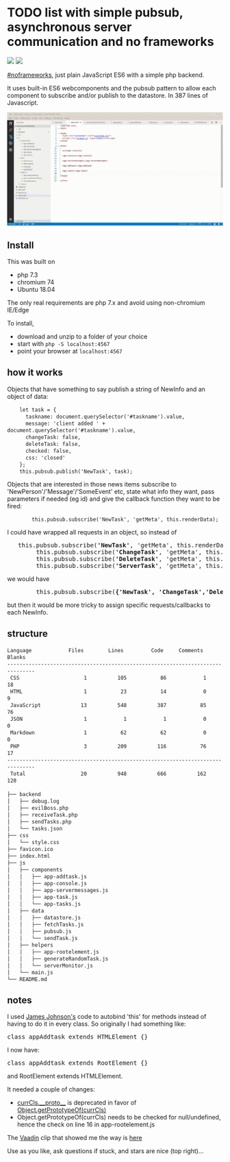 # TODO list with simple pubsub, asynchronous server communication and no frameworks

![](https://img.shields.io/badge/licence-free-green.svg) ![](https://img.shields.io/badge/frameworks-none-green.svg)

[#noframeworks](https://dev.to/gypsydave5/why-you-shouldnt-use-a-web-framework-3g24), just plain JavaScript ES6 with a simple php backend.

It uses built-in ES6 webcomponents and the pubsub pattern to allow each component to subscribe and/or publish to the datastore. In 387 lines of Javascript.

![](demo.gif)

## Install

This was built on
* php 7.3
* chromium 74
* Ubuntu 18.04

The only real requirements are php 7.x and avoid using non-chromium IE/Edge

To install,
* download and unzip to a folder of your choice
* start with `php -S localhost:4567`
* point your browser at `localhost:4567`

## how it works

Objects that have something to say publish a string of NewInfo and an object of data:
```
    let task = {
      taskname: document.querySelector('#taskname').value,
      message: 'client added ' + document.querySelector('#taskname').value,
      changeTask: false,
      deleteTask: false,
      checked: false,
      css: 'closed'
    };
    this.pubsub.publish('NewTask', task);
```
Objects that are interested in those news items subscribe to 'NewPerson'/'Message'/'SomeEvent' etc, state what info they want, pass parameters if needed (eg id) and give the callback function they want to be fired:
```
		this.pubsub.subscribe('NewTask', 'getMeta', this.renderData);
```
I could have wrapped all requests in an object, so instead of 
<pre>
   this.pubsub.subscribe(<b>'NewTask'</b>, 'getMeta', this.renderData);
		this.pubsub.subscribe(<b>'ChangeTask'</b>, 'getMeta', this.renderData);
		this.pubsub.subscribe(<b>'DeleteTask'</b>, 'getMeta', this.renderData);
		this.pubsub.subscribe(<b>'ServerTask'</b>, 'getMeta', this.renderData);
</pre>
we would have
<pre>
		this.pubsub.subscribe(<b>{'NewTask', 'ChangeTask','DeleteTask','ServerTask'}</b>, 'getMeta', this.renderData);
</pre>
but then it would be more tricky to assign specific requests/callbacks to each NewInfo.

## structure
```
Language            Files        Lines         Code     Comments       Blanks
-------------------------------------------------------------------------------
 CSS                     1          105           86            1           18
 HTML                    1           23           14            0            9
 JavaScript             13          548          387           85           76
 JSON                    1            1            1            0            0
 Markdown                1           62           62            0            0
 PHP                     3          209          116           76           17
-------------------------------------------------------------------------------
 Total                  20          948          666          162          120

├── backend
│   ├── debug.log
│   ├── evilBoss.php
│   ├── receiveTask.php
│   ├── sendTasks.php
│   └── tasks.json
├── css
│   └── style.css
├── favicon.ico
├── index.html
├── js
│   ├── components
│   │   ├── app-addtask.js
│   │   ├── app-console.js
│   │   ├── app-servermessages.js
│   │   ├── app-task.js
│   │   └── app-tasks.js
│   ├── data
│   │   ├── datastore.js
│   │   ├── fetchTasks.js
│   │   ├── pubsub.js
│   │   └── sendTask.js
│   ├── helpers
│   │   ├── app-rootelement.js
│   │   ├── generateRandomTask.js
│   │   └── serverMonitor.js
│   └── main.js
└── README.md
 ```

## notes
I used [James Johnson's](http://jelly.codes/articles/javascript-es6-autobind-class/) code to autobind 'this' for methods instead of having to do it in every class. So originally I had something like:
<pre>class appAddtask extends HTMLElement {}</pre>
I now have:
<pre>class appAddtask extends RootElement {}</pre>
and RootElement extends HTMLElement.

It needed a couple of changes:
* [currCls.\_\_proto\_\_](https://developer.mozilla.org/en-US/docs/Web/JavaScript/Reference/Global_Objects/Object/proto) is deprecated in favor of [Object.getPrototypeOf(currCls)](https://developer.mozilla.org/en-US/docs/Web/JavaScript/Reference/Global_Objects/Object/getPrototypeOf)
* Object.getPrototypeOf(currCls) needs to be checked for null/undefined, hence the check on line 16 in app-rootelement.js

The [Vaadin](https://www.youtube.com/channel/UCsGakFIbOsj-fgPFLf1QlQA) clip that showed me the way is [here](https://www.youtube.com/watch?v=mTNdTcwK3MM&t=213s)

Use as you like, ask questions if stuck, and stars are nice (top right)...